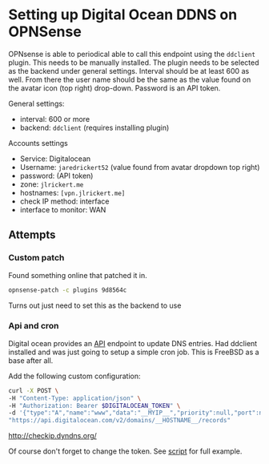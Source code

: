 # Setting up Digital Ocean DDNS on OPNSense

OPNsense is able to periodical able to call this endpoint using the `ddclient` plugin. This needs to be manually installed. The plugin needs to be selected as the backend under general settings. Interval should be at least 600 as well. From there the user name should be the same as the value found on the avatar icon (top right) drop-down. Password is an API token.

General settings:

- interval: 600 or more
- backend: `ddclient` (requires installing plugin)

Accounts settings

- Service: Digitalocean
- Username: `jaredrickert52` (value found from avatar dropdown top right)
- password: (API token)
- zone: `jlrickert.me`
- hostnames: `[vpn.jlrickert.me]`
- check IP method: interface
- interface to monitor: WAN

## Attempts

### Custom patch

Found something online that patched it in.

```bash
opnsense-patch -c plugins 9d8564c
```

Turns out just need to set this as the backend to use

### Api and cron

Digital ocean provides an [API] endpoint to update DNS entries. Had ddclient installed and was just going to setup a simple cron job. This is FreeBSD as a base after all.

Add the following custom configuration:

```bash
curl -X POST \
-H "Content-Type: application/json" \
-H "Authorization: Bearer $DIGITALOCEAN_TOKEN" \
-d '{"type":"A","name":"www","data":"__MYIP__","priority":null,"port":null,"ttl":1800,"weight":null,"flags":null,"tag":null}' \
"https://api.digitalocean.com/v2/domains/__HOSTNAME__/records"
```

http://checkip.dyndns.org/

Of course don't forget to change the token. See [script](keg:priv/1170) for full example.

[API]: https://docs.digitalocean.com/products/networking/dns/how-to/manage-records/